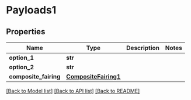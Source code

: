 # Payloads1

## Properties
Name | Type | Description | Notes
------------ | ------------- | ------------- | -------------
**option_1** | **str** |  | 
**option_2** | **str** |  | 
**composite_fairing** | [**CompositeFairing1**](CompositeFairing1.md) |  | 

[[Back to Model list]](../README.md#documentation-for-models) [[Back to API list]](../README.md#documentation-for-api-endpoints) [[Back to README]](../README.md)



